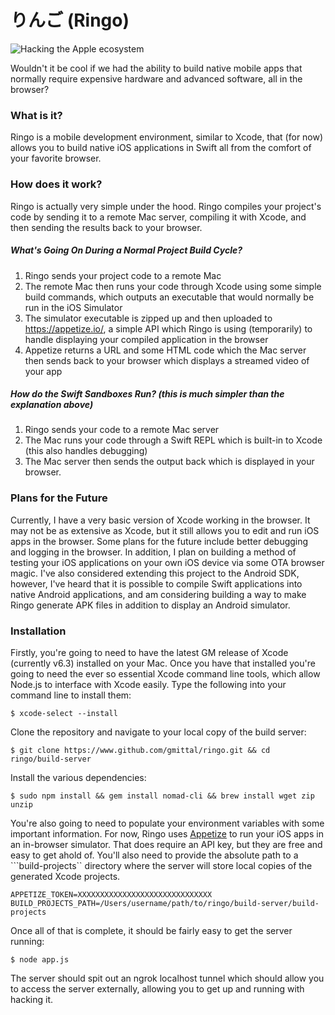 # りんご (Ringo)

![Hacking the Apple ecosystem](https://s-media-cache-ak0.pinimg.com/236x/2f/36/2a/2f362aa5457d9b373a261e20a358d7d6.jpg)


Wouldn't it be cool if we had the ability to build native mobile apps that normally require expensive hardware and advanced software, all in the browser?


### What is it?
Ringo is a mobile development environment, similar to Xcode, that (for now) allows you to build native iOS applications in Swift all from the comfort of your favorite browser.


### How does it work?
Ringo is actually very simple under the hood. Ringo compiles your project's code by sending it to a remote Mac server, compiling it with Xcode, and then sending the results back to your browser.


##### What's Going On During a Normal Project Build Cycle?
1. Ringo sends your project code to a remote Mac
2. The remote Mac then runs your code through Xcode using some simple build commands, which outputs an executable that would normally be run in the iOS Simulator
3. The simulator executable is zipped up and then uploaded to https://appetize.io/, a simple API which Ringo is using (temporarily) to handle displaying your compiled application in the browser
4. Appetize returns a URL and some HTML code which the Mac server then sends back to your browser which displays a streamed video of your app

##### How do the Swift Sandboxes Run? (this is much simpler than the explanation above)
1. Ringo sends your code to a remote Mac server
2. The Mac runs your code through a Swift REPL which is built-in to Xcode (this also handles debugging)
3. The Mac server then sends the output back which is displayed in your browser.


### Plans for the Future
Currently, I have a very basic version of Xcode working in the browser. It may not be as extensive as Xcode, but it still allows you to edit and run iOS apps in the browser. Some plans for the future include better debugging and logging in the browser. In addition, I plan on building a method of testing your iOS applications on your own iOS device via some OTA browser magic. I've also considered extending this project to the Android SDK, however, I've heard that it is possible to compile Swift applications into native Android applications, and am considering building a way to make Ringo generate APK files in addition to display an Android simulator.


### Installation
Firstly, you're going to need to have the latest GM release of Xcode (currently v6.3) installed on your Mac. Once you have that installed you're going to need the ever so essential Xcode command line tools, which allow Node.js to interface with Xcode easily. Type the following into your command line to install them:

```$ xcode-select --install```

Clone the repository and navigate to your local copy of the build server:

``` $ git clone https://www.github.com/gmittal/ringo.git && cd ringo/build-server ```

Install the various dependencies:

``` $ sudo npm install && gem install nomad-cli && brew install wget zip unzip ```

You're also going to need to populate your environment variables with some important information. For now, Ringo uses [Appetize](http://www.appetize.io) to run your iOS apps in an in-browser simulator. That does require an API key, but they are free and easy to get ahold of. You'll also need to provide the absolute path to a ```build-projects`` directory where the server will store local copies of the generated Xcode projects.

```
APPETIZE_TOKEN=XXXXXXXXXXXXXXXXXXXXXXXXXXXXXX
BUILD_PROJECTS_PATH=/Users/username/path/to/ringo/build-server/build-projects
```

Once all of that is complete, it should be fairly easy to get the server running:

``` $ node app.js ```

The server should spit out an ngrok localhost tunnel which should allow you to access the server externally, allowing you to get up and running with hacking it.
